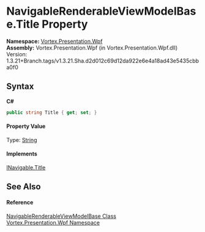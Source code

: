 # NavigableRenderableViewModelBase.Title Property 
 

**Namespace:**&nbsp;<a href="N_Vortex_Presentation_Wpf.md">Vortex.Presentation.Wpf</a><br />**Assembly:**&nbsp;Vortex.Presentation.Wpf (in Vortex.Presentation.Wpf.dll) Version: 1.3.21+Branch.tags/v1.3.21.Sha.d2d012c69d12da922e6e4a18ad43e5435cbba0f0

## Syntax

**C#**<br />
``` C#
public string Title { get; set; }
```


#### Property Value
Type: <a href="https://docs.microsoft.com/dotnet/api/system.string" target="_blank">String</a>

#### Implements
<a href="P_Vortex_Presentation_Wpf_INavigable_Title.md">INavigable.Title</a><br />

## See Also


#### Reference
<a href="T_Vortex_Presentation_Wpf_NavigableRenderableViewModelBase.md">NavigableRenderableViewModelBase Class</a><br /><a href="N_Vortex_Presentation_Wpf.md">Vortex.Presentation.Wpf Namespace</a><br />